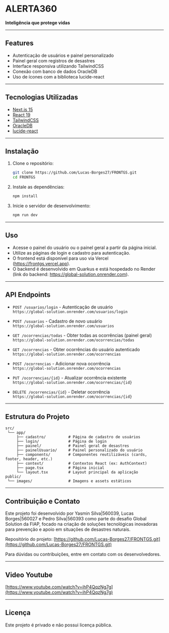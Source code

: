 # ALERTA360

**Inteligência que protege vidas**




---

## Features

- Autenticação de usuários e painel personalizado
- Painel geral com registros de desastres
- Interface responsiva utilizando TailwindCSS
- Conexão com banco de dados OracleDB
- Uso de ícones com a biblioteca lucide-react

---

## Tecnologias Utilizadas

- [Next.js 15](https://nextjs.org/)
- [React 19](https://reactjs.org/)
- [TailwindCSS](https://tailwindcss.com/)
- [OracleDB](https://www.npmjs.com/package/oracledb)
- [lucide-react](https://www.npmjs.com/package/lucide-react)

---

## Instalação

1. Clone o repositório:
   ```bash
   git clone https://github.com/Lucas-Borges27/FRONTGS.git
   cd FRONTGS
   ```

2. Instale as dependências:
   ```bash
   npm install
   ```

3. Inicie o servidor de desenvolvimento:
   ```bash
   npm run dev
   ```

---

## Uso

- Acesse o painel do usuário ou o painel geral a partir da página inicial.
- Utilize as páginas de login e cadastro para autenticação.
- O frontend está disponível para uso via Vercel (https://frontgs.vercel.app).
- O backend é desenvolvido em Quarkus e está hospedado no Render (link do backend: https://global-solution.onrender.com).

---

## API Endpoints

- `POST /usuarios/login` - Autenticação de usuário  
  `https://global-solution.onrender.com/usuarios/login`

- `POST /usuarios` - Cadastro de novo usuário  
  `https://global-solution.onrender.com/usuarios`

- `GET /ocorrencias/todas` - Obter todas as ocorrências (painel geral)  
  `https://global-solution.onrender.com/ocorrencias/todas`

- `GET /ocorrencias` - Obter ocorrências do usuário autenticado  
  `https://global-solution.onrender.com/ocorrencias`

- `POST /ocorrencias` - Adicionar nova ocorrência  
  `https://global-solution.onrender.com/ocorrencias`

- `PUT /ocorrencias/{id}` - Atualizar ocorrência existente  
  `https://global-solution.onrender.com/ocorrencias/{id}`

- `DELETE /ocorrencias/{id}` - Deletar ocorrência  
  `https://global-solution.onrender.com/ocorrencias/{id}`

---

## Estrutura do Projeto

```
src/
 └── app/
     ├── cadastro/          # Página de cadastro de usuários
     ├── login/             # Página de login
     ├── painel/            # Painel geral de desastres
     ├── painelUsuario/     # Painel personalizado do usuário
     ├── components/        # Componentes reutilizáveis (cards, footer, header, etc.)
     ├── context/           # Contextos React (ex: AuthContext)
     ├── page.tsx           # Página inicial
     └── layout.tsx         # Layout principal da aplicação
public/
 └── images/                # Imagens e assets estáticos
```
---

## Contribuição e Contato

Este projeto foi desenvolvido por Yasmin Silva|560039, Lucas Borges|560027 e Pedro Silva|560393 como parte do desafio Global Solution da FIAP, focado na criação de soluções tecnológicas inovadoras para prevenção e apoio em situações de desastres naturais.

Repositório do projeto: [https://github.com/Lucas-Borges27/FRONTGS.git](https://github.com/Lucas-Borges27/FRONTGS.git)

Para dúvidas ou contribuições, entre em contato com os desenvolvedores.

---

## Video Youtube

[https://www.youtube.com/watch?v=ihP4QqzNg7g](https://www.youtube.com/watch?v=ihP4QqzNg7g)

---

## Licença

Este projeto é privado e não possui licença pública.

